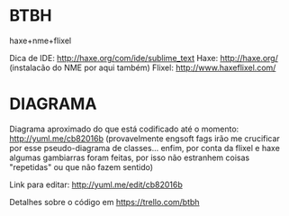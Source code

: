 BTBH
====

haxe+nme+flixel

Dica de IDE: http://haxe.org/com/ide/sublime_text
Haxe: http://haxe.org/ (instalacão do NME por aqui também)
Flixel: http://www.haxeflixel.com/

DIAGRAMA
========

Diagrama aproximado do que está codificado até o momento: http://yuml.me/cb82016b
(provavelmente engsoft fags irão me crucificar por esse pseudo-diagrama de classes... 
enfim, por conta da flixel e haxe algumas gambiarras foram feitas, por isso não
estranhem coisas "repetidas" ou que não fazem sentido)

Link para editar: http://yuml.me/edit/cb82016b

Detalhes sobre o código em https://trello.com/btbh
